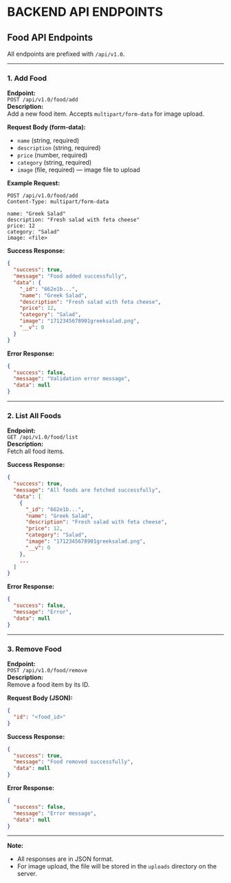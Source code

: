 # BACKEND API ENDPOINTS

## Food API Endpoints

All endpoints are prefixed with `/api/v1.0`.

---

### 1. Add Food

**Endpoint:**  
`POST /api/v1.0/food/add`  
**Description:**  
Add a new food item. Accepts `multipart/form-data` for image upload.

**Request Body (form-data):**

- `name` (string, required)
- `description` (string, required)
- `price` (number, required)
- `category` (string, required)
- `image` (file, required) — image file to upload

**Example Request:**

```
POST /api/v1.0/food/add
Content-Type: multipart/form-data

name: "Greek Salad"
description: "Fresh salad with feta cheese"
price: 12
category: "Salad"
image: <file>
```

**Success Response:**

```json
{
  "success": true,
  "message": "Food added successfully",
  "data": {
    "_id": "662e1b...",
    "name": "Greek Salad",
    "description": "Fresh salad with feta cheese",
    "price": 12,
    "category": "Salad",
    "image": "1712345678901greeksalad.png",
    "__v": 0
  }
}
```

**Error Response:**

```json
{
  "success": false,
  "message": "Validation error message",
  "data": null
}
```

---

### 2. List All Foods

**Endpoint:**  
`GET /api/v1.0/food/list`  
**Description:**  
Fetch all food items.

**Success Response:**

```json
{
  "success": true,
  "message": "All foods are fetched successfully",
  "data": [
    {
      "_id": "662e1b...",
      "name": "Greek Salad",
      "description": "Fresh salad with feta cheese",
      "price": 12,
      "category": "Salad",
      "image": "1712345678901greeksalad.png",
      "__v": 0
    },
    ...
  ]
}
```

**Error Response:**

```json
{
  "success": false,
  "message": "Error",
  "data": null
}
```

---

### 3. Remove Food

**Endpoint:**  
`POST /api/v1.0/food/remove`  
**Description:**  
Remove a food item by its ID.

**Request Body (JSON):**

```json
{
  "id": "<food_id>"
}
```

**Success Response:**

```json
{
  "success": true,
  "message": "Food removed successfully",
  "data": null
}
```

**Error Response:**

```json
{
  "success": false,
  "message": "Error message",
  "data": null
}
```

---

**Note:**

- All responses are in JSON format.
- For image upload, the file will be stored in the `uploads` directory on the server.
